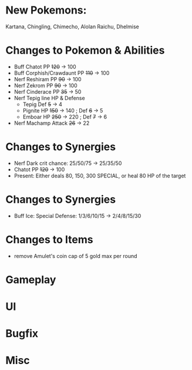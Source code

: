# New Pokemons:

Kartana, Chingling, Chimecho, Alolan Raichu, Dhelmise

# Changes to Pokemon & Abilities

- Buff Chatot PP ~~120~~ → 100
- Buff Corphish/Crawdaunt PP ~~110~~ → 100
- Nerf Reshiram PP ~~90~~ → 100
- Nerf Zekrom PP ~~90~~ → 100
- Nerf Cinderace PP ~~35~~ → 50
- Nerf Tepig line HP & Defense
    - Tepig Def ~~5~~ → 4
    - Pignite HP ~~150~~ → 140 ; Def ~~6~~ → 5
    - Emboar HP ~~250~~ → 220 ; Def ~~7~~ → 6
- Nerf Machamp Attack ~~26~~ → 22


# Changes to Synergies

- Nerf Dark crit chance: 25/50/75 → 25/35/50
- Chatot PP ~~120~~ -> 100
- Present: Either deals 80, 150, 300 SPECIAL, or heal 80 HP of the target

# Changes to Synergies

- Buff Ice: Special Defense: 1/3/6/10/15 → 2/4/8/15/30

# Changes to Items

- remove Amulet's coin cap of 5 gold max per round

# Gameplay

# UI

# Bugfix

# Misc
